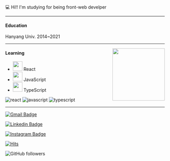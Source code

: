 💻 Hi!! I'm studying for being front-web develper

---
#### Education
Hanyang Univ. 2014~2021

---
<img align='right' src="https://github-readme-stats.vercel.app/api?username=Namukk&show_icons=true&theme=tokyonight" height="165">

#### Learning 

- <img src="https://i.imgur.com/dXxLDXd.png" width="30px" height="30px"> React
- <img src="https://i.imgur.com/ONpHudP.png" width="30px" height="30px"> JavaScript
- <img src="https://i.imgur.com/bKn2svC.png" width="30px" height="30px"> TypeScript

![react](https://img.shields.io/badge/react-blue?logo=react)
![javascript](https://img.shields.io/badge/javascript-yellow?logo=javascript)
![typescript](https://img.shields.io/badge/typescript-skyblue?logo=typescript)

---

[![Gmail Badge](https://img.shields.io/badge/Gmail-d14836?style=flat-square&logo=Gmail&logoColor=white&link=mailto:skadnr625@gmail.com)](mailto:skadnr625@gmail.com)

[![Linkedin Badge](https://img.shields.io/badge/-LinkedIn-blue?style=flat-square&logo=Linkedin&logoColor=white&link=https://www.linkedin.com/in/namuk-yoo-3745791b0/)](https://www.linkedin.com/in/namuk-yoo-3745791b0/)

[![Instagram Badge](https://img.shields.io/badge/Instagram-9c38d1?style=flat&logo=Instagram&logoColor=white)](https://www.instagram.com/na_mooky)

[![Hits](https://hits.seeyoufarm.com/api/count/incr/badge.svg?url=https%3A%2F%2Fgithub.com%2FNamukk&count_bg=%2379C83D&title_bg=%23555555&icon=&icon_color=%23E7E7E7&title=hits&edge_flat=false)](https://hits.seeyoufarm.com)

![GitHub followers](https://img.shields.io/github/followers/Namukk?style=social)
